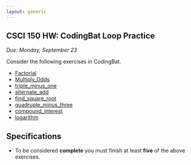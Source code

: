 ```yaml
---
layout: generic
---
```


CSCI 150 HW: CodingBat Loop Practice
------------------------------------

*Due: Monday, September 23*

Consider the following exercises in CodingBat.

- [Factorial](https://codingbat.com/prob/p267310)
- [Multiply_Odds](https://codingbat.com/prob/p252445)
- [triple_minus_one](https://codingbat.com/prob/p284602)
- [alternate_add](https://codingbat.com/prob/p278944)
- [find_square_root](https://codingbat.com/prob/p247057)
- [quadruple_minus_three](https://codingbat.com/prob/p257566)
- [compound_interest](https://codingbat.com/prob/p284403)
- [logarithm](https://codingbat.com/prob/p218022)


## Specifications

- To be considered **complete** you must finish at least **five** of the above exercises.

